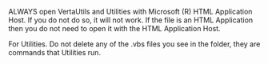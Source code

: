 ALWAYS open VertaUtils and Utilities with Microsoft (R) HTML Application Host. If you do not do so, it will not work.
If the file is an HTML Application then you do not need to open it with the HTML Application Host.

For Utilities. Do not delete any of the .vbs files you see in the folder, they are commands that Utilities run.
